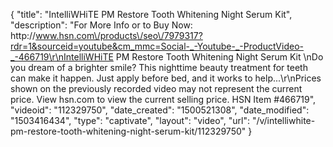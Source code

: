 {
    "title": "IntelliWHiTE PM Restore Tooth Whitening Night Serum Kit",
    "description": "For More Info or to Buy Now: http:\/\/www.hsn.com\/products\/seo\/7979317?rdr=1&sourceid=youtube&cm_mmc=Social-_-Youtube-_-ProductVideo-_-466719\r\nIntelliWHiTE PM Restore Tooth Whitening Night Serum Kit \nDo you dream of a brighter smile? This nighttime beauty treatment for teeth can make it happen. Just apply before bed, and it works to help...\r\nPrices shown on the previously recorded video may not represent the current price.  View hsn.com to view the current selling price. HSN Item #466719",
    "videoid": "112329750",
    "date_created": "1500521308",
    "date_modified": "1503416434",
    "type": "captivate",
    "layout": "video",
    "url": "\/v\/intelliwhite-pm-restore-tooth-whitening-night-serum-kit\/112329750"
}